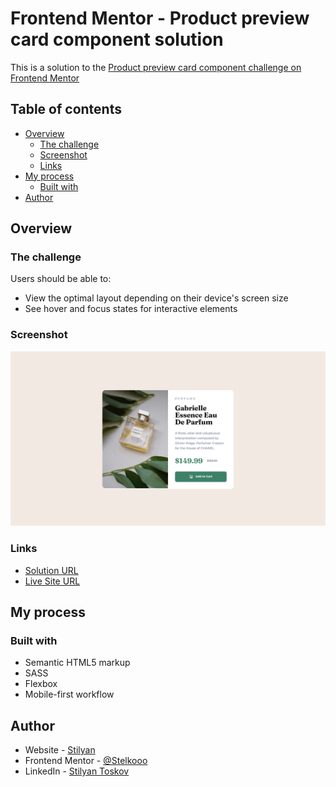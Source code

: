 # Frontend Mentor - Product preview card component solution

This is a solution to the [Product preview card component challenge on Frontend Mentor](https://www.frontendmentor.io/challenges/product-preview-card-component-GO7UmttRfa)

## Table of contents

- [Overview](#overview)
  - [The challenge](#the-challenge)
  - [Screenshot](#screenshot)
  - [Links](#links)
- [My process](#my-process)
  - [Built with](#built-with)
- [Author](#author)

## Overview

### The challenge

Users should be able to:

- View the optimal layout depending on their device's screen size
- See hover and focus states for interactive elements

### Screenshot

![Desktop Screenshot](./images/desktop-screenshot.png)

### Links

- [Solution URL](https://www.frontendmentor.io/solutions/product-preview-card-component-W_T7u86mN8)
- [Live Site URL](https://stelkooo.github.io/product-preview-card-component-main/)

## My process

### Built with

- Semantic HTML5 markup
- SASS
- Flexbox
- Mobile-first workflow

## Author

- Website - [Stilyan](https://www.stelko.xyz)
- Frontend Mentor - [@Stelkooo](https://www.frontendmentor.io/profile/Stelkooo)
- LinkedIn - [Stilyan Toskov](https://www.linkedin.com/in/stilyan-toskov/)
